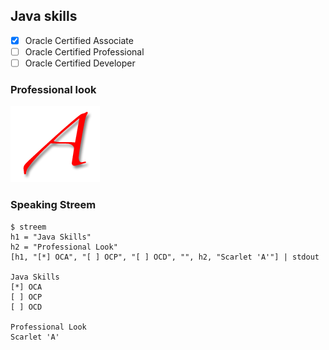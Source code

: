 ## Java skills

- [x] Oracle Certified Associate
- [ ] Oracle Certified Professional
- [ ] Oracle Certified Developer

### Professional look

[![The Out Campaign: Scarlet Letter of Atheism](scarlet_a.png)](https://kironia.github.io/kironia/ "⚛ The Out Campaign: Scarlet Letter of Atheism")

### Speaking Streem

```
$ streem
h1 = "Java Skills"
h2 = "Professional Look"
[h1, "[*] OCA", "[ ] OCP", "[ ] OCD", "", h2, "Scarlet 'A'"] | stdout

Java Skills
[*] OCA
[ ] OCP
[ ] OCD

Professional Look
Scarlet 'A'
```
